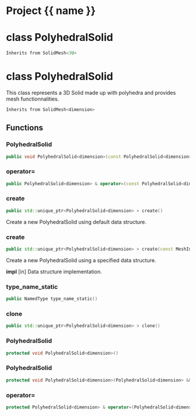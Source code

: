 <script setup>
import {useRoute} from 'vitepress'
const {path} = useRoute()
const tokens = path.split('/')
const words = tokens[2].split('-');
for (let i = 0; i < words.length; i++) {
    words[i] = words[i].charAt(0).toUpperCase() + words[i].slice(1);
    words[i] = words[i].replace('geode', 'Geode')
}
const name = words.join('-');
</script>
# Project {{ name }}

# class PolyhedralSolid


```cpp
Inherits from SolidMesh<3U>
```



# class PolyhedralSolid


 This class represents a 3D Solid made up with polyhedra and provides mesh functionnalities.



```cpp
Inherits from SolidMesh<dimension>
```



## Functions

### PolyhedralSolid

```cpp
public void PolyhedralSolid<dimension>(const PolyhedralSolid<dimension> & )
```


### operator=

```cpp
public PolyhedralSolid<dimension> & operator=(const PolyhedralSolid<dimension> & )
```


### create

```cpp
public std::unique_ptr<PolyhedralSolid<dimension> > create()
```


 Create a new PolyhedralSolid using default data structure.

### create

```cpp
public std::unique_ptr<PolyhedralSolid<dimension> > create(const MeshImpl & impl)
```


 Create a new PolyhedralSolid using a specified data structure.

**impl** [in] Data structure implementation.

### type_name_static

```cpp
public NamedType type_name_static()
```


### clone

```cpp
public std::unique_ptr<PolyhedralSolid<dimension> > clone()
```


### PolyhedralSolid

```cpp
protected void PolyhedralSolid<dimension>()
```


### PolyhedralSolid

```cpp
protected void PolyhedralSolid<dimension>(PolyhedralSolid<dimension> && other)
```


### operator=

```cpp
protected PolyhedralSolid<dimension> & operator=(PolyhedralSolid<dimension> && other)
```




